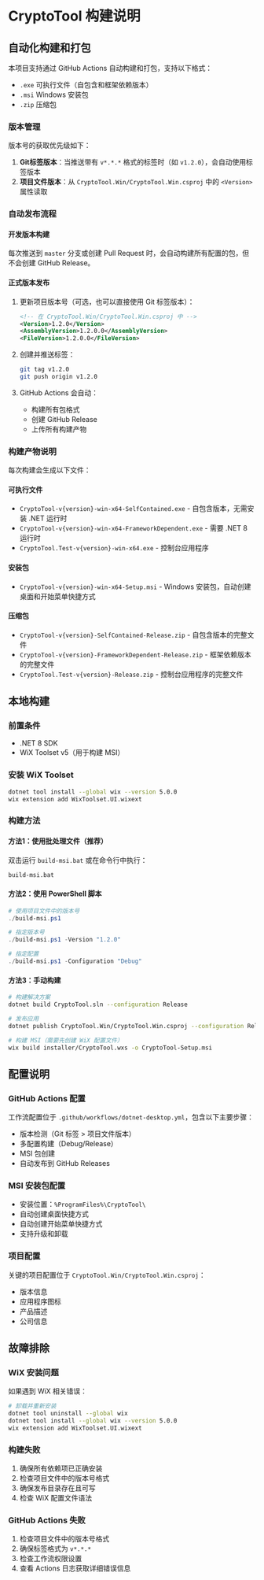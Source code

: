 # CryptoTool 构建说明

## 自动化构建和打包

本项目支持通过 GitHub Actions 自动构建和打包，支持以下格式：
- `.exe` 可执行文件（自包含和框架依赖版本）
- `.msi` Windows 安装包
- `.zip` 压缩包

### 版本管理

版本号的获取优先级如下：
1. **Git标签版本**：当推送带有 `v*.*.*` 格式的标签时（如 `v1.2.0`），会自动使用标签版本
2. **项目文件版本**：从 `CryptoTool.Win/CryptoTool.Win.csproj` 中的 `<Version>` 属性读取

### 自动发布流程

#### 开发版本构建
每次推送到 `master` 分支或创建 Pull Request 时，会自动构建所有配置的包，但不会创建 GitHub Release。

#### 正式版本发布
1. 更新项目版本号（可选，也可以直接使用 Git 标签版本）：
   ```xml
   <!-- 在 CryptoTool.Win/CryptoTool.Win.csproj 中 -->
   <Version>1.2.0</Version>
   <AssemblyVersion>1.2.0.0</AssemblyVersion>
   <FileVersion>1.2.0.0</FileVersion>
   ```

2. 创建并推送标签：
   ```bash
   git tag v1.2.0
   git push origin v1.2.0
   ```

3. GitHub Actions 会自动：
   - 构建所有包格式
   - 创建 GitHub Release
   - 上传所有构建产物

### 构建产物说明

每次构建会生成以下文件：

#### 可执行文件
- `CryptoTool-v{version}-win-x64-SelfContained.exe` - 自包含版本，无需安装 .NET 运行时
- `CryptoTool-v{version}-win-x64-FrameworkDependent.exe` - 需要 .NET 8 运行时
- `CryptoTool.Test-v{version}-win-x64.exe` - 控制台应用程序

#### 安装包
- `CryptoTool-v{version}-win-x64-Setup.msi` - Windows 安装包，自动创建桌面和开始菜单快捷方式

#### 压缩包
- `CryptoTool-v{version}-SelfContained-Release.zip` - 自包含版本的完整文件
- `CryptoTool-v{version}-FrameworkDependent-Release.zip` - 框架依赖版本的完整文件
- `CryptoTool.Test-v{version}-Release.zip` - 控制台应用程序的完整文件

## 本地构建

### 前置条件
- .NET 8 SDK
- WiX Toolset v5（用于构建 MSI）

### 安装 WiX Toolset
```bash
dotnet tool install --global wix --version 5.0.0
wix extension add WixToolset.UI.wixext
```

### 构建方法

#### 方法1：使用批处理文件（推荐）
双击运行 `build-msi.bat` 或在命令行中执行：
```bash
build-msi.bat
```

#### 方法2：使用 PowerShell 脚本
```powershell
# 使用项目文件中的版本号
./build-msi.ps1

# 指定版本号
./build-msi.ps1 -Version "1.2.0"

# 指定配置
./build-msi.ps1 -Configuration "Debug"
```

#### 方法3：手动构建
```bash
# 构建解决方案
dotnet build CryptoTool.sln --configuration Release

# 发布应用
dotnet publish CryptoTool.Win/CryptoTool.Win.csproj --configuration Release --runtime win-x64 --self-contained true --output ./publish/CryptoTool.Win-SelfContained -p:PublishSingleFile=true

# 构建 MSI（需要先创建 WiX 配置文件）
wix build installer/CryptoTool.wxs -o CryptoTool-Setup.msi
```

## 配置说明

### GitHub Actions 配置
工作流配置位于 `.github/workflows/dotnet-desktop.yml`，包含以下主要步骤：
- 版本检测（Git 标签 > 项目文件版本）
- 多配置构建（Debug/Release）
- MSI 包创建
- 自动发布到 GitHub Releases

### MSI 安装包配置
- 安装位置：`%ProgramFiles%\CryptoTool\`
- 自动创建桌面快捷方式
- 自动创建开始菜单快捷方式
- 支持升级和卸载

### 项目配置
关键的项目配置位于 `CryptoTool.Win/CryptoTool.Win.csproj`：
- 版本信息
- 应用程序图标
- 产品描述
- 公司信息

## 故障排除

### WiX 安装问题
如果遇到 WiX 相关错误：
```bash
# 卸载并重新安装
dotnet tool uninstall --global wix
dotnet tool install --global wix --version 5.0.0
wix extension add WixToolset.UI.wixext
```

### 构建失败
1. 确保所有依赖项已正确安装
2. 检查项目文件中的版本号格式
3. 确保发布目录存在且可写
4. 检查 WiX 配置文件语法

### GitHub Actions 失败
1. 检查项目文件中的版本号格式
2. 确保标签格式为 `v*.*.*`
3. 检查工作流权限设置
4. 查看 Actions 日志获取详细错误信息